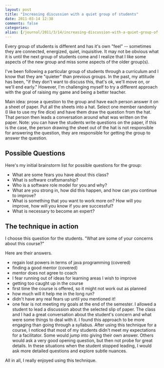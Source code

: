 ```yaml
---
layout: post
title: "Increasing discussion with a quiet group of students"
date: 2011-03-14 12:38
comments: false
categories:                                                
alias: [/journal/2011/3/14/increasing-discussion-with-a-quiet-group-of-students.html]
---
```

                                                            
Every group of students is different and has it's own "feel" -- sometimes they are connected, energized, quiet, inquisitive. It may not be obvious what it is until the next group of students come and I realize that I like some aspects of the new group and miss some aspects of the older group(s). 

I've been following a particular group of students through a curriculum and I know that they are "quieter" than previous groups. In the past, my attitude has been, "if they don't want to discuss this, that's ok, we'll move on, or we'll end early." However, I'm challenging myself to try a different approach with the goal of raising my game and being a better teacher.

Main idea: prose a question to the group and have each person answer it on a sheet of paper. Put all the sheets into a hat. Select one member randomly (I like to use my fire dice) and have them draw the question from the hat. That person then leads a conversation around what was written on the paper. Note: you can have the students write questions on the paper, if this is the case, the person drawing the sheet out of the hat is not responsible for answering the question, they are responsible for getting the group to answer the question.

## Possible Questions

Here's my initial brainstorm list for possible questions for the group:

* What are some fears you have about this class?
* What is software craftsmanship?
* Who is a software role model for you and why?
* What are you strong in, how did this happen, and how can you continue to improve?
* What is something that you want to work more on? How will you improve, how will you know if you are successful?
* What is necessary to become an expert?

## The technique in action

I choose this question for the students.
"What are some of your concerns about this course?"

Here are their answers.
* regain lost powers in terms of java programming (covered)
* finding a good mentor (covered)
* mentor does not agree to coach
* I fear running out of ideas for learning areas I wish to improve
* getting too caught up in the course
* first time the course is offered, so it might not work out as planned
* how much will it help me in the long run?
* didn't have any real fears up until you mentioned it!
* one fear is not meeting my goals at the end of the semester.
I allowed a student to lead a discussion about the selected slip of paper. The class and I had a great conversation about the student's concern and what were some things to deal with it. I found this approach to be more engaging than going through a syllabus.
After using this technique for a course, I noticed that most of my students didn't meet my expectations for a facilitator. Some would jump into giving their own answer. Others would ask a very good opening question, but then not probe for great details. In these situations when the student stopped leading, I would ask more detailed questions and explore subtle nuances.
 
All in all, I really enjoyed using this technique.
